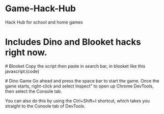 # Game-Hack-Hub
Hack Hub for school and home games
# Includes Dino and Blooket hacks right now.
<p>
  # Blooket
  Copy the script then paste in search bar, in blooket like this javascript:(code)
  <p>
    # Dino Game
    Go ahead and press the space bar to start the game. Once the game starts, right-click and select Inspect” to open up Chrome DevTools, then select the Console tab.

You can also do this by using the Ctrl+Shift+I shortcut, which takes you straight to the Console tab of DevTools.
